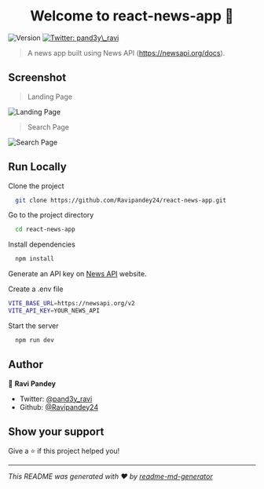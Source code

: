 <h1 align="center">Welcome to react-news-app 👋</h1>
<p>
  <img alt="Version" src="https://img.shields.io/badge/version-1-blue.svg?cacheSeconds=2592000" />
  <a href="https://twitter.com/pand3y\_ravi" target="_blank">
    <img alt="Twitter: pand3y\_ravi" src="https://img.shields.io/twitter/follow/pand3y\_ravi.svg?style=social" />
  </a>
</p>

> A news app built using News API (https://newsapi.org/docs). 

## Screenshot
> <span>Landing Page</span>

  ![Landing Page](https://github.com/Ravipandey24/react-news-app/assets/79630119/7511dc1c-72e8-46cc-a1a8-efb078647536)

> <span>Search Page</span>

  ![Search Page](https://github.com/Ravipandey24/react-news-app/assets/79630119/9398e2d7-6ea3-432c-a177-0b12600faafc)


## Run Locally

Clone the project

```bash
  git clone https://github.com/Ravipandey24/react-news-app.git
```

Go to the project directory

```bash
  cd react-news-app
```

Install dependencies

```bash
  npm install
```

Generate an API key on <a href='https://newsapi.org/docs'>News API</a> website.

Create a .env file

```bash
VITE_BASE_URL=https://newsapi.org/v2
VITE_API_KEY=YOUR_NEWS_API
```

Start the server

```bash
  npm run dev
```

## Author

👤 **Ravi Pandey**

* Twitter: [@pand3y\_ravi](https://twitter.com/pand3y\_ravi)
* Github: [@Ravipandey24](https://github.com/Ravipandey24)

## Show your support

Give a ⭐️ if this project helped you!

***
_This README was generated with ❤️ by [readme-md-generator](https://github.com/kefranabg/readme-md-generator)_
